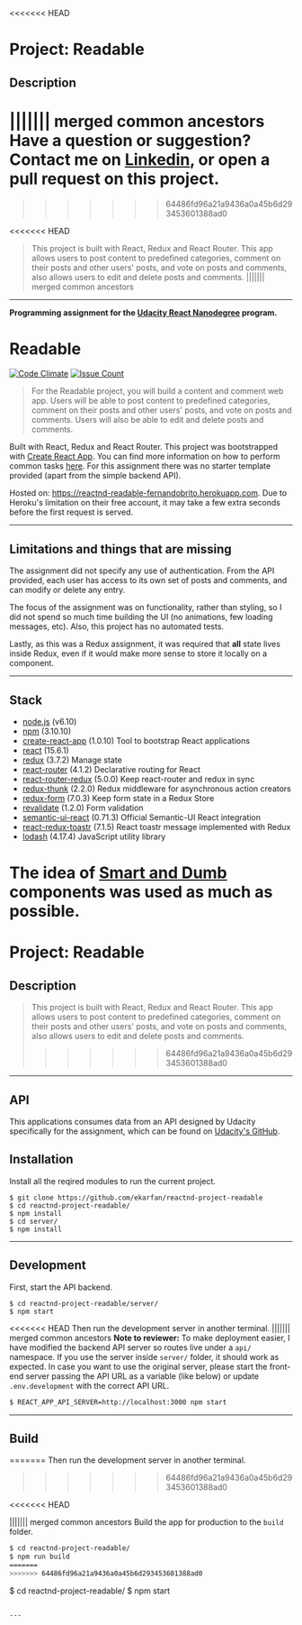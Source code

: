 <<<<<<< HEAD
# Project: Readable
## Description
||||||| merged common ancestors
**Have a question or suggestion?**
Contact me on [Linkedin](https://www.linkedin.com/in/fernandosmbrito), or open a pull request on this project.
=======
>>>>>>> 64486fd96a21a9436a0a45b6d293453601388ad0

<<<<<<< HEAD
> This project is built with React, Redux and React Router.  This app allows users to post content to predefined categories, comment on their posts and other users' posts, and vote on posts and comments, also allows users to edit and delete posts and comments.
||||||| merged common ancestors
---

**Programming assignment for the [Udacity React Nanodegree](https://www.udacity.com/course/react-nanodegree--nd019) program.**

# Readable

[![Code Climate](https://codeclimate.com/github/fernandobrito/reactnd-project-readable/badges/gpa.svg)](https://codeclimate.com/github/fernandobrito/reactnd-project-readable)
[![Issue Count](https://codeclimate.com/github/fernandobrito/reactnd-project-readable/badges/issue_count.svg)](https://codeclimate.com/github/fernandobrito/reactnd-project-readable)

> For the Readable project, you will build a content and comment web app. Users will be able to post content to predefined categories, comment on their posts and other users' posts, and vote on posts and comments. Users will also be able to edit and delete posts and comments.

Built with React, Redux and React Router. This project was bootstrapped with [Create React App](https://github.com/facebookincubator/create-react-app). You can find more information on how to perform common tasks [here](https://github.com/facebookincubator/create-react-app/blob/master/packages/react-scripts/template/README.md).
For this assignment there was no starter template provided (apart from the simple backend API).

Hosted on: https://reactnd-readable-fernandobrito.herokuapp.com. Due to Heroku's limitation on their free account, it may take a few extra seconds before the first request is served.

---

## Limitations and things that are missing

The assignment did not specify any use of authentication. From the API provided, each user has access to its own set of posts and comments, and can modify or delete any entry.

The focus of the assignment was on functionality, rather than styling, so I did not spend so much time building the UI (no animations, few loading messages, etc). Also, this project has no automated tests.

Lastly, as this was a Redux assignment, it was required that **all** state lives inside Redux, even if it would make more sense to store it locally on a component.

---

## Stack

* [node.js](https://nodejs.org) (v6.10)
* [npm](https://www.npmjs.com) (3.10.10)
* [create-react-app](https://github.com/facebookincubator/create-react-app) (1.0.10) Tool to bootstrap React applications
* [react](https://facebook.github.io/react) (15.6.1)
* [redux](https://github.com/reactjs/redux) (3.7.2) Manage state
* [react-router](https://github.com/ReactTraining/react-router) (4.1.2) Declarative routing for React
* [react-router-redux](https://github.com/reactjs/react-router-redux) (5.0.0) Keep react-router and redux in sync
* [redux-thunk](https://github.com/gaearon/redux-thunk) (2.2.0) Redux middleware for asynchronous action creators
* [redux-form](https://github.com/erikras/redux-form) (7.0.3) Keep form state in a Redux Store
* [revalidate](https://github.com/jfairbank/revalidate) (1.2.0) Form validation
* [semantic-ui-react](https://github.com/Semantic-Org/Semantic-UI-React) (0.71.3) Official Semantic-UI React integration
* [react-redux-toastr](https://github.com/diegoddox/react-redux-toastr) (7.1.5) React toastr message implemented with Redux
* [lodash](https://github.com/lodash/lodash) (4.17.4) JavaScript utility library

The idea of [Smart and Dumb](https://medium.com/@dan_abramov/smart-and-dumb-components-7ca2f9a7c7d0) components was used as much as possible.
=======
# Project: Readable
## Description

> This project is built with React, Redux and React Router.  This app allows users to post content to predefined categories, comment on their posts and other users' posts, and vote on posts and comments, also allows users to edit and delete posts and comments.
>>>>>>> 64486fd96a21a9436a0a45b6d293453601388ad0

 
---

## API

This applications consumes data from an API designed by Udacity specifically for the assignment, which can be found on [Udacity's GitHub](https://github.com/udacity/reactnd-project-readable-starter).


## Installation

Install all the reqired modules to run the current project.

```
$ git clone https://github.com/ekarfan/reactnd-project-readable
$ cd reactnd-project-readable/
$ npm install
$ cd server/
$ npm install
```

---

## Development

First, start the API backend. 

```
$ cd reactnd-project-readable/server/
$ npm start
```

<<<<<<< HEAD
Then run the development server in another terminal. 
||||||| merged common ancestors
**Note to reviewer:** To make deployment easier, I have modified the backend API server so routes live under a `api/` namespace.
If you use the server inside `server/` folder, it should work as expected. In case you want to use the original
server, please start the front-end server passing the API URL as a variable (like below) or update `.env.development`
with the correct API URL.

```bash
$ REACT_APP_API_SERVER=http://localhost:3000 npm start
```

---

## Build
=======
Then run the development server in another terminal. 

>>>>>>> 64486fd96a21a9436a0a45b6d293453601388ad0

<<<<<<< HEAD

||||||| merged common ancestors
Build the app for production to the `build` folder.

```bash
$ cd reactnd-project-readable/
$ npm run build
=======
>>>>>>> 64486fd96a21a9436a0a45b6d293453601388ad0
```
$ cd reactnd-project-readable/
$ npm start
```

---

